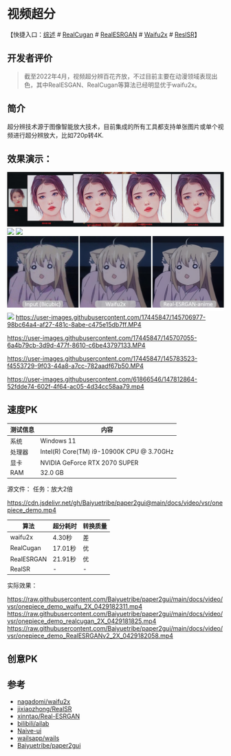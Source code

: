 # 视频超分

【快捷入口：[综述](readme.md) # [RealCugan](RealCugan-GUI.md) # [RealESRGAN](RealESRGAN-GUI.md) # [Waifu2x](waifu2x-gui.md) # [ReslSR](RealSR-GUI.md)】

## 开发者评价
> 截至2022年4月，视频超分辨百花齐放，不过目前主要在动漫领域表现出色，其中RealESGAN、RealCugan等算法已经明显优于waifu2x。
## 简介

超分辨技术源于图像智能放大技术，目前集成的所有工具都支持单张图片或单个视频进行超分辨放大，比如720p转4K.

## 效果演示：

![](../docs/images/styletransfer/iu.jpg)
![](https://github.com/bilibili/ailab/blob/main/Real-CUGAN/demos/title-compare1.png)
![](https://github.com/xinntao/Real-ESRGAN/raw/master/assets/teaser.jpg)
![](https://raw.githubusercontent.com/xinntao/public-figures/master/Real-ESRGAN/cmp_realesrgan_anime_1.png)
![](https://github.com/jixiaozhong/RealSR/blob/master/figures/0935.png)
<https://user-images.githubusercontent.com/17445847/145706977-98bc64a4-af27-481c-8abe-c475e15db7ff.MP4>

<https://user-images.githubusercontent.com/17445847/145707055-6a4b79cb-3d9d-477f-8610-c6be43797133.MP4>

<https://user-images.githubusercontent.com/17445847/145783523-f4553729-9f03-44a8-a7cc-782aadf67b50.MP4>

<https://user-images.githubusercontent.com/61866546/147812864-52fdde74-602f-4f64-ac05-4d34cc58aa79.mp4>
## 速度PK

| 测试信息 | 内容                                      |
| -------- | ----------------------------------------- |
| 系统     | Windows 11                                |
| 处理器   | Intel(R) Core(TM) i9-10900K CPU @ 3.70GHz |
| 显卡     | NVIDIA GeForce RTX 2070 SUPER             |
| RAM      | 32.0 GB                                   |



源文件： 任务：放大2倍

<https://cdn.jsdelivr.net/gh/Baiyuetribe/paper2gui@main/docs/video/vsr/onepiece_demo.mp4>

| 算法       | 超分耗时 | 转换质量 |
| ---------- | -------- | -------- |
| waifu2x    | 4.30秒   | 差       |
| RealCugan  | 17.01秒  | 优       |
| RealESRGAN | 21.91秒  | 优       |
| RealSR     | -        | -        |

实际效果：

<https://raw.githubusercontent.com/Baiyuetribe/paper2gui/main/docs/video/vsr/onepiece_demo_waifu_2X_0429182311.mp4>
<https://raw.githubusercontent.com/Baiyuetribe/paper2gui/main/docs/video/vsr/onepiece_demo_realcugan_2X_0429181825.mp4>
<https://raw.githubusercontent.com/Baiyuetribe/paper2gui/main/docs/video/vsr/onepiece_demo_RealESRGANv2_2X_0429182058.mp4>


## 创意PK



## 参考

- [nagadomi/waifu2x](https://github.com/nagadomi/waifu2x)
- [jixiaozhong/RealSR](https://github.com/jixiaozhong/RealSR)
- [xinntao/Real-ESRGAN](https://github.com/xinntao/Real-ESRGAN)
- [bilibili/ailab](https://github.com/bilibili/ailab/tree/main/Real-CUGAN)
- [Naive-ui](https://www.naiveui.com/zh-CN/os-theme)
- [wailsapp/wails](https://github.com/wailsapp/wails)
- [Baiyuetribe/paper2gui](https://github.com/Baiyuetribe/paper2gui)